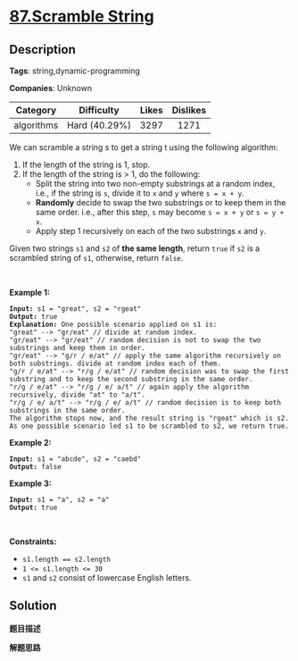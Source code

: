 # [87.Scramble String](https://leetcode.com/problems/scramble-string/description/)

## Description

**Tags**: string,dynamic-programming

**Companies**: Unknown

| Category | Difficulty | Likes | Dislikes |
| :------: | :--------: | :---: | :------: |
| algorithms | Hard (40.29%) | 3297 | 1271 |

<p>We can scramble a string s to get a string t using the following algorithm:</p>
<ol>
  <li>If the length of the string is 1, stop.</li>
  <li>If the length of the string is &gt; 1, do the following:
  <ul>
    <li>Split the string into two non-empty substrings at a random index, i.e., if the string is <code>s</code>, divide it to <code>x</code> and <code>y</code> where <code>s = x + y</code>.</li>
    <li><strong>Randomly</strong>&nbsp;decide to swap the two substrings or to keep them in the same order. i.e., after this step, <code>s</code> may become <code>s = x + y</code> or <code>s = y + x</code>.</li>
    <li>Apply step 1 recursively on each of the two substrings <code>x</code> and <code>y</code>.</li>
  </ul>
  </li>
</ol>
<p>Given two strings <code>s1</code> and <code>s2</code> of <strong>the same length</strong>, return <code>true</code> if <code>s2</code> is a scrambled string of <code>s1</code>, otherwise, return <code>false</code>.</p>
<p>&nbsp;</p>
<p><strong class="example">Example 1:</strong></p>
<pre><code><strong>Input:</strong> s1 = &quot;great&quot;, s2 = &quot;rgeat&quot;
<strong>Output:</strong> true
<strong>Explanation:</strong> One possible scenario applied on s1 is:
&quot;great&quot; --&gt; &quot;gr/eat&quot; // divide at random index.
&quot;gr/eat&quot; --&gt; &quot;gr/eat&quot; // random decision is not to swap the two substrings and keep them in order.
&quot;gr/eat&quot; --&gt; &quot;g/r / e/at&quot; // apply the same algorithm recursively on both substrings. divide at random index each of them.
&quot;g/r / e/at&quot; --&gt; &quot;r/g / e/at&quot; // random decision was to swap the first substring and to keep the second substring in the same order.
&quot;r/g / e/at&quot; --&gt; &quot;r/g / e/ a/t&quot; // again apply the algorithm recursively, divide &quot;at&quot; to &quot;a/t&quot;.
&quot;r/g / e/ a/t&quot; --&gt; &quot;r/g / e/ a/t&quot; // random decision is to keep both substrings in the same order.
The algorithm stops now, and the result string is &quot;rgeat&quot; which is s2.
As one possible scenario led s1 to be scrambled to s2, we return true.</code></pre>
<p><strong class="example">Example 2:</strong></p>
<pre><code><strong>Input:</strong> s1 = &quot;abcde&quot;, s2 = &quot;caebd&quot;
<strong>Output:</strong> false</code></pre>
<p><strong class="example">Example 3:</strong></p>
<pre><code><strong>Input:</strong> s1 = &quot;a&quot;, s2 = &quot;a&quot;
<strong>Output:</strong> true</code></pre>
<p>&nbsp;</p>
<p><strong>Constraints:</strong></p>
<ul>
  <li><code>s1.length == s2.length</code></li>
  <li><code>1 &lt;= s1.length &lt;= 30</code></li>
  <li><code>s1</code> and <code>s2</code> consist of lowercase English letters.</li>
</ul>

## Solution

**题目描述**

**解题思路**
